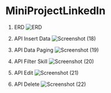 # MiniProjectLinkedIn

1. ERD
![ERD](https://user-images.githubusercontent.com/115602234/198171914-71479531-fb31-4d28-a47b-de5a60aeb15f.png)

2. API Insert Data
![Screenshot (18)](https://user-images.githubusercontent.com/115602234/198171989-9ff3f94b-778c-4001-9c2c-e40aac2478df.png)

3. API Data Paging
![Screenshot (19)](https://user-images.githubusercontent.com/115602234/198172052-2bd5e909-4d93-4b41-941d-7d4bced2c397.png)

4. API Filter Skill
![Screenshot (20)](https://user-images.githubusercontent.com/115602234/198172086-ac1e62b4-887d-478d-9088-050a08307a94.png)

5. API Edit
![Screenshot (21)](https://user-images.githubusercontent.com/115602234/198172122-f6d84e68-0186-428d-8bc1-cc27634aaf9c.png)

6. API Delete
![Screenshot (22)](https://user-images.githubusercontent.com/115602234/198172145-87b5e3b5-1bf5-4416-bf99-8cf16ee2d441.png)

